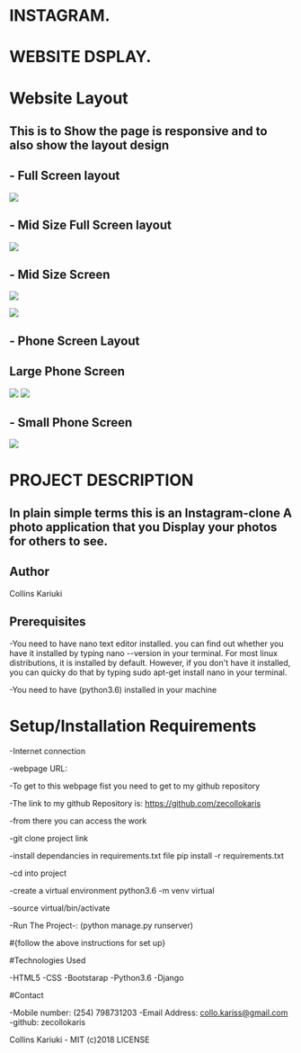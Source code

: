 

#                                                    INSTAGRAM.


#                                                  WEBSITE DSPLAY.
# Website Layout


## This is to Show the page is responsive and to also show the layout design


## - Full Screen layout

![](spec.md/Disp7.png)


## - Mid Size Full Screen layout

![](spec.md/Disp6.png)



## - Mid Size Screen

![](spec.md/Disp5.png)

![](spec.md/Disp2.png)

## - Phone Screen Layout
##     Large Phone Screen

![](spec.md/Disp3.png)
![](spec.md/Disp1.png)

## - Small Phone Screen

![](spec.md/Disp4.png)

#  PROJECT DESCRIPTION

## In plain simple terms this is an Instagram-clone A photo application that you Display your photos for others to see.

## Author
Collins Kariuki

## Prerequisites
-You need to have nano text editor installed. you can find out whether you have it installed by typing nano --version in your terminal. For most linux distributions, it is installed by default. However, if you don't have it installed, you can quicky do that by typing sudo apt-get install nano in your terminal.

-You need to have (python3.6) installed in your machine

# Setup/Installation Requirements

-Internet connection

-webpage URL:

-To get to this webpage fist you need to get to my github repository

-The link to my github Repository is: https://github.com/zecollokaris

-from there you can access the work

-git clone project link

-install dependancies in requirements.txt file pip install -r requirements.txt

-cd into project

-create a virtual environment python3.6 -m venv virtual

-source virtual/bin/activate

-Run The Project-: (python manage.py runserver)

#{follow the above instructions for set up}

#Technologies Used

-HTML5
-CSS
-Bootstarap
-Python3.6
-Django

#Contact

-Mobile number: (254) 798731203
-Email Address: collo.kariss@gmail.com
-github: zecollokaris


Collins Kariuki - MIT (c)2018 LICENSE